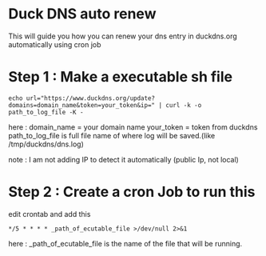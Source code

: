 # Duck DNS auto renew
This will guide you how you can renew your dns entry in duckdns.org automatically using cron job


# Step 1 : Make a executable sh file 

    echo url="https://www.duckdns.org/update?domains=domain_name&token=your_token&ip=" | curl -k -o path_to_log_file -K -
      
here : 
domain_name = your domain name
your_token = token from duckdns
path_to_log_file is full file name of where log will be saved.(like /tmp/duckdns/dns.log)

note : I am not adding IP to detect it automatically (public Ip, not local) 

# Step 2 : Create a cron Job to run this
edit crontab and add this

    */5 * * * * _path_of_ecutable_file >/dev/null 2>&1
    
here : 
_path_of_ecutable_file is the name of the file that will be running. 
